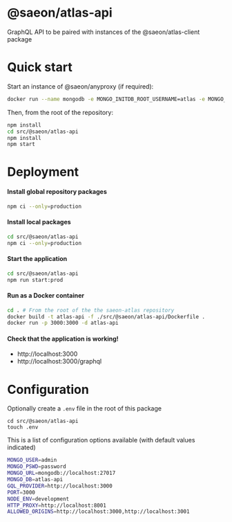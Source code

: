 # @saeon/atlas-api

GraphQL API to be paired with instances of the @saeon/atlas-client package

# Quick start

Start an instance of @saeon/anyproxy (if required):

```sh
docker run --name mongodb -e MONGO_INITDB_ROOT_USERNAME=atlas -e MONGO_INITDB_ROOT_PASSWORD=password -d -p 27017:27017 mongo:latest
```

Then, from the root of the repository:

```sh
npm install
cd src/@saeon/atlas-api
npm install
npm start
```

# Deployment

#### Install global repository packages

```sh
npm ci --only=production
```

#### Install local packages

```sh
cd src/@saeon/atlas-api
npm ci --only=production
```

#### Start the application

```sh
cd src/@saeon/atlas-api
npm run start:prod
```

#### Run as a Docker container

```sh
cd . # From the root of the the saeon-atlas repository
docker build -t atlas-api -f ./src/@saeon/atlas-api/Dockerfile .
docker run -p 3000:3000 -d atlas-api
```

#### Check that the application is working!

- http://localhost:3000
- http://localhost:3000/graphql

# Configuration

Optionally create a `.env` file in the root of this package

```
cd src/@saeon/atlas-api
touch .env
```

This is a list of configuration options available (with default values indicated)

```sh
MONGO_USER=admin
MONGO_PSWD=password
MONGO_URL=mongodb://localhost:27017
MONGO_DB=atlas-api
GQL_PROVIDER=http://localhost:3000
PORT=3000
NODE_ENV=development
HTTP_PROXY=http://localhost:8001
ALLOWED_ORIGINS=http://localhost:3000,http://localhost:3001
```
